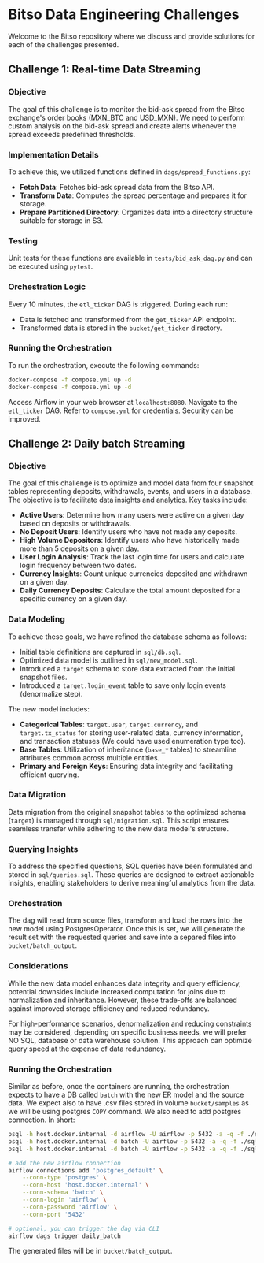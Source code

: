 
# Bitso Data Engineering Challenges

Welcome to the Bitso repository where we discuss and provide solutions for each of the challenges presented.

## Challenge 1: Real-time Data Streaming

### Objective
The goal of this challenge is to monitor the bid-ask spread from the Bitso exchange's order books (MXN_BTC and USD_MXN). We need to perform custom analysis on the bid-ask spread and create alerts whenever the spread exceeds predefined thresholds.

### Implementation Details
To achieve this, we utilized functions defined in `dags/spread_functions.py`:
- **Fetch Data**: Fetches bid-ask spread data from the Bitso API.
- **Transform Data**: Computes the spread percentage and prepares it for storage.
- **Prepare Partitioned Directory**: Organizes data into a directory structure suitable for storage in S3.

### Testing
Unit tests for these functions are available in `tests/bid_ask_dag.py` and can be executed using `pytest`.

### Orchestration Logic
Every 10 minutes, the `etl_ticker` DAG is triggered. During each run:
- Data is fetched and transformed from the `get_ticker` API endpoint.
- Transformed data is stored in the `bucket/get_ticker` directory.

### Running the Orchestration
To run the orchestration, execute the following commands:

```bash
docker-compose -f compose.yml up -d
docker-compose -f compose.yml up -d
```

Access Airflow in your web browser at `localhost:8080`. Navigate to the `etl_ticker` DAG. Refer to `compose.yml` for credentials. Security can be improved.

## Challenge 2: Daily batch Streaming

### Objective
The goal of this challenge is to optimize and model data from four snapshot tables representing deposits, withdrawals, events, and users in a database. The objective is to facilitate data insights and analytics. Key tasks include:

- **Active Users**: Determine how many users were active on a given day based on deposits or withdrawals.
- **No Deposit Users**: Identify users who have not made any deposits.
- **High Volume Depositors**: Identify users who have historically made more than 5 deposits on a given day.
- **User Login Analysis**: Track the last login time for users and calculate login frequency between two dates.
- **Currency Insights**: Count unique currencies deposited and withdrawn on a given day.
- **Daily Currency Deposits**: Calculate the total amount deposited for a specific currency on a given day.

### Data Modeling
To achieve these goals, we have refined the database schema as follows:
- Initial table definitions are captured in `sql/db.sql`.
- Optimized data model is outlined in `sql/new_model.sql`.
- Introduced a `target` schema to store data extracted from the initial snapshot files.
- Introduced a `target.login_event` table to save only login events (denormalize step).

The new model includes:
- **Categorical Tables**: `target.user`, `target.currency`, and `target.tx_status` for storing user-related data, currency information, and transaction statuses (We could have used enumeration type too).
- **Base Tables**: Utilization of inheritance (`base_*` tables) to streamline attributes common across multiple entities.
- **Primary and Foreign Keys**: Ensuring data integrity and facilitating efficient querying.

### Data Migration
Data migration from the original snapshot tables to the optimized schema (`target`) is managed through `sql/migration.sql`. This script ensures seamless transfer while adhering to the new data model's structure.

### Querying Insights
To address the specified questions, SQL queries have been formulated and stored in `sql/queries.sql`. These queries are designed to extract actionable insights, enabling stakeholders to derive meaningful analytics from the data.

### Orchestration
The dag will read from source files, transform and load the rows into the new model using PostgresOperator. Once this is set, we will generate the result set with the requested queries and save into a separed files into `bucket/batch_output`.

### Considerations
While the new data model enhances data integrity and query efficiency, potential downsides include increased computation for joins due to normalization and inheritance. However, these trade-offs are balanced against improved storage efficiency and reduced redundancy.

For high-performance scenarios, denormalization and reducing constraints may be considered, depending on specific business needs, we will prefer NO SQL, database or data warehouse solution. This approach can optimize query speed at the expense of data redundancy.

### Running the Orchestration
Similar as before, once the containers are running, the orchestration expects to have a DB called `batch` with the new ER model and the source data. We expect also to have .csv files stored in volume `bucket/samples` as we will be using postgres `COPY` command. We also need to add postgres connection. In short: 

```bash
psql -h host.docker.internal -d airflow -U airflow -p 5432 -a -q -f ./sql/create_db.sql # create the new db, use default passwd
psql -h host.docker.internal -d batch -U airflow -p 5432 -a -q -f ./sql/old_model.sql # load old model and run COPY
psql -h host.docker.internal -d batch -U airflow -p 5432 -a -q -f ./sql/new_model.sql # load the new model

# add the new airflow connection
airflow connections add 'postgres_default' \
    --conn-type 'postgres' \
    --conn-host 'host.docker.internal' \
    --conn-schema 'batch' \
    --conn-login 'airflow' \
    --conn-password 'airflow' \
    --conn-port '5432'

# optional, you can trigger the dag via CLI
airflow dags trigger daily_batch
```

The generated files will be in `bucket/batch_output`.